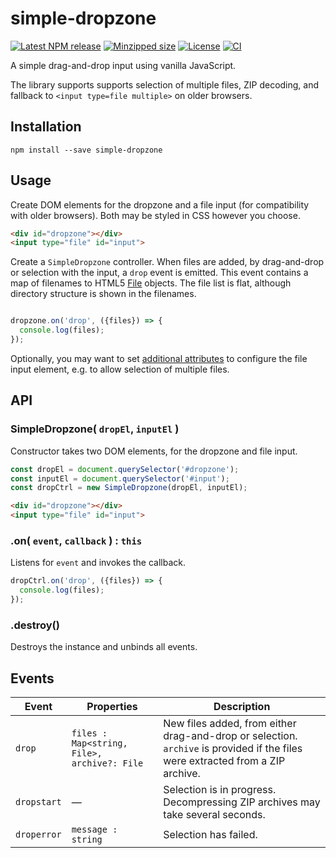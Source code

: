 # simple-dropzone

[![Latest NPM release](https://img.shields.io/npm/v/simple-dropzone.svg)](https://www.npmjs.com/package/simple-dropzone)
[![Minzipped size](https://badgen.net/bundlephobia/minzip/simple-dropzone)](https://bundlephobia.com/result?p=simple-dropzone)
[![License](https://img.shields.io/npm/l/simple-dropzone.svg)](https://github.com/donmccurdy/simple-dropzone/blob/master/LICENSE)
[![CI](https://github.com/donmccurdy/simple-dropzone/workflows/CI/badge.svg?branch=main&event=push)](https://github.com/donmccurdy/simple-dropzone/actions?query=workflow%3ACI)

A simple drag-and-drop input using vanilla JavaScript.

The library supports supports selection of multiple files, ZIP decoding, and fallback to `<input type=file multiple>` on older browsers.

## Installation

```
npm install --save simple-dropzone
```

## Usage

Create DOM elements for the dropzone and a file input (for compatibility with older browsers). Both may be styled in CSS however you choose.

```html
<div id="dropzone"></div>
<input type="file" id="input">
```

Create a `SimpleDropzone` controller. When files are added, by drag-and-drop or selection with the input, a `drop` event is emitted. This event contains a map of filenames to HTML5 [File](https://developer.mozilla.org/en-US/docs/Web/API/File) objects. The file list is flat, although directory structure is shown in the filenames.

```js

dropzone.on('drop', ({files}) => {
  console.log(files);
});
```

Optionally, you may want to set [additional attributes](https://developer.mozilla.org/en-US/docs/Web/HTML/Element/input/file#additional_attributes) to configure the file input element, e.g. to allow selection of multiple files.

## API

### SimpleDropzone( `dropEl`, `inputEl` )

Constructor takes two DOM elements, for the dropzone and file input.

```js
const dropEl = document.querySelector('#dropzone');
const inputEl = document.querySelector('#input');
const dropCtrl = new SimpleDropzone(dropEl, inputEl);
```

```html
<div id="dropzone"></div>
<input type="file" id="input">
```

### .on( `event`, `callback` ) : `this`

Listens for `event` and invokes the callback.

```js
dropCtrl.on('drop', ({files}) => {
  console.log(files);
});
```

### .destroy()

Destroys the instance and unbinds all events.

## Events

| Event | Properties | Description |
|---|---|---|
| `drop` | `files : Map<string, File>, archive?: File` | New files added, from either drag-and-drop or selection. `archive` is provided if the files were extracted from a ZIP archive. |
| `dropstart` |  — | Selection is in progress. Decompressing ZIP archives may take several seconds. |
| `droperror` | `message : string` | Selection has failed. |
